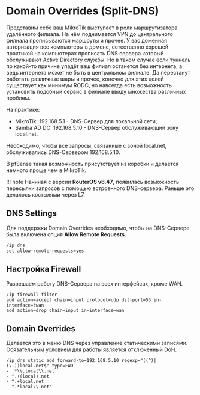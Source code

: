 # Domain Overrides (Split-DNS)

Представим себе ваш MikroTik выступает в роли маршрутизатора удалённого филиала. На нём поднимается VPN до центрального филиала прописываются маршруты и прочее. У вас доменная авторизация все компьютеры в домене, естественно хорошей практикой на компьютерах прописать DNS сервера который обслуживают Active Directory службы. Но в таком случае если туннель по какой-то причине упадёт ваш филиал останется без интернета, а ведь интернета может не быть в центральном филиале. Да перестанут работать различные шары и прочее, конечно для этих целей существует как минимум RODC, но навсегда есть возможность установить подобный сервис в филиале ввиду множества различных проблем.

На практике:

-   MikroTik: 192.168.5.1 - DNS-Сервер для локальной сети;
-   Samba AD DC: 192.168.5.10 - DNS-Сервер обслуживающий зону local.net.

Необходимо, чтобы все запросы, связанные с зоной local.net, обслуживались DNS-Сервером 192.168.5.10.

В pfSense такая возможность присутствует из коробки и делается немного проще чем в MikroTik.

!!! note
    Начиная с версии **RouterOS v6.47**, появилась возможность пересылки запросов с помощью встроенного DNS-сервера. Раньше это делалось костылями через L7.

## DNS Settings

Для поддержки Domain Overrides необходимо, чтобы на DNS-Сервере была включена опция **Allow Remote Requests**.

```plaintext
/ip dns
set allow-remote-requests=yes
```

## Настройка Firewall

Разрешаем работу DNS-Сервера на всех интерфейсах, кроме WAN.

```plaintext
/ip firewall filter
add action=accept chain=input protocol=udp dst-port=53 in-interface=!wan
add action=drop chain=input in-interface=wan
```

## Domain Overrides

Делается это в меню DNS через управление статическими записями. Обязательным условием для работы является отключенный DoH.

```plaintext
/ip dns static add forward-to=192.168.5.10 regexp="((^)|(\.))local.net$" type=FWD
- .*\\.local\\.net
- ^.+(local).net
- ^.+local.net
- ".*local\\.net"
```